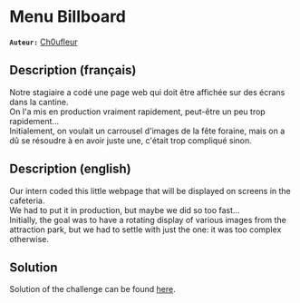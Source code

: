 # Menu Billboard

**`Auteur:`** [Ch0ufleur](https://ch0ufleur.dev)

## Description (français)

Notre stagiaire a codé une page web qui doit être affichée sur des écrans dans la cantine.<br>
On l'a mis en production vraiment rapidement, peut-être un peu trop rapidement...<br>
Initialement, on voulait un carrousel d'images de la fête foraine, mais on a dû se résoudre à en avoir juste une, c'était trop compliqué sinon.

## Description (english)

Our intern coded this little webpage that will be displayed on screens in the cafeteria.<br>
We had to put it in production, but maybe we did so too fast...<br>
Initially, the goal was to have a rotating display of various images from the attraction park, but we had to settle with just the one: it was too complex otherwise.

## Solution

Solution of the challenge can be found [here](solution/).
